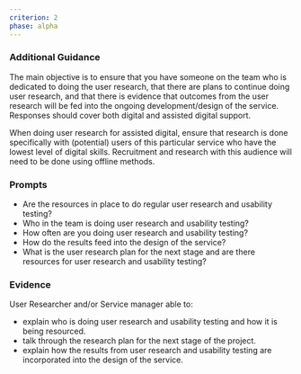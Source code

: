 ```yaml
---
criterion: 2
phase: alpha
---
```


### Additional Guidance

The main objective is to ensure that you have someone on the team who is dedicated to doing the user research, that there are plans to continue doing user research, and that there is evidence that outcomes from the user research will be fed into the ongoing development/design of the service. Responses should cover both digital and assisted digital support.

When doing user research for assisted digital, ensure that research is done specifically with (potential) users of this particular service who have the lowest level of digital skills. Recruitment and research with this audience will need to be done using offline methods.

### Prompts
* Are the resources in place to do regular user research and usability testing?
* Who in the team is doing user research and usability testing?
* How often are you doing user research and usability testing?
* How do the results feed into the design of the service?
* What is the user research plan for the next stage and are there resources for user research and usability testing?

### Evidence

User Researcher and/or Service manager able to:

*  explain who is doing user research and usability testing and how it is being resourced.
*  talk through the research plan for the next stage of the project.
*  explain how the results from user research and usability testing are incorporated into the design of the service.
